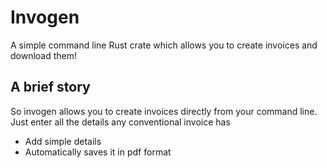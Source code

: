 # Invogen

A simple command line Rust crate which allows you to create invoices and download them!

## A brief story
So invogen allows you to create invoices directly from your command line. Just enter all the details any conventional invoice has

- Add simple details
- Automatically saves it in pdf format